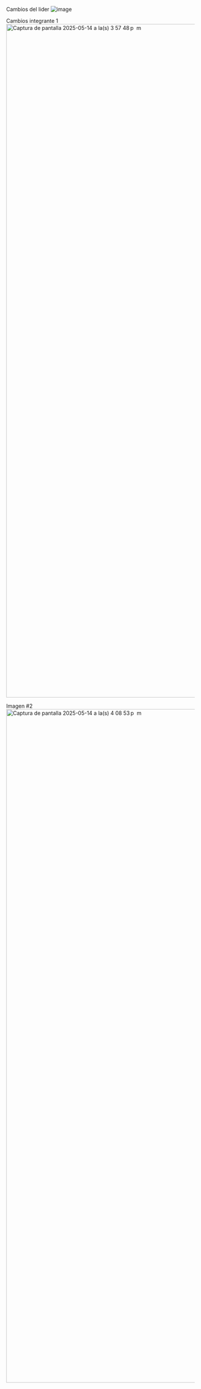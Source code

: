 Cambios del lider
![image](https://github.com/user-attachments/assets/f58d866d-c813-43ea-8b17-c145c2e77eeb)

Cambios integrante 1 
<img width="1800" alt="Captura de pantalla 2025-05-14 a la(s) 3 57 48 p  m" src="https://github.com/user-attachments/assets/b95e982b-5218-4eb1-b4a7-6931f2f98d50" />

Imagen #2
<img width="1800" alt="Captura de pantalla 2025-05-14 a la(s) 4 08 53 p  m" src="https://github.com/user-attachments/assets/2ef603ec-254d-4bb4-b2fe-241a33be54bc" />
